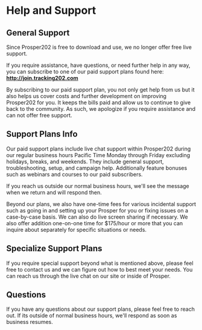 # Help and Support

## General Support

Since Prosper202 is free to download and use, we no longer offer free live support. 

If you require assistance, have questions, or need further help in any way, you can subscribe to one of our paid support plans found here:
**http://join.tracking202.com**

By subscribing to our paid support plan, you not only get help from us but it also helps us cover costs and further development on improving Prosper202 for you. It keeps the bills paid and allow us to continue to give back to the community. As such, we apologize if you require assistance and can not offer free support.

## Support Plans Info

Our paid support plans include live chat support within Prosper202 during our regular business hours Pacific Time Monday through Friday excluding holidays, breaks, and weekends. They include general support, troubleshooting, setup, and campaign help. Additionally feature bonuses such as webinars and courses to our paid subscribers.

If you reach us outside our normal business hours, we'll see the message when we return and will respond then.

Beyond our plans, we also have one-time fees for various incidental support such as going in and setting up your Prosper for you or fixing issues on a case-by-case basis. We can also do live screen sharing if necessary. We also offer addition one-on-one time for $175/hour or more that you can inquire about separately for specific situations or needs.

## Specialize Support Plans

If you require special support beyond what is mentioned above, please feel free to contact us and we can figure out how to best meet your needs. You can reach us through the live chat on our site or inside of Prosper.

## Questions

If you have any questions about our support plans, please feel free to reach out. If its outside of normal business hours, we'll respond as soon as business resumes.